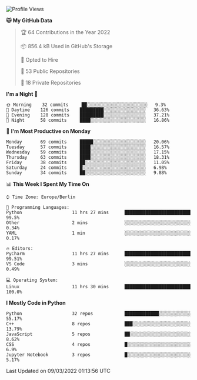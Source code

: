 <!--START_SECTION:waka-->
![Profile Views](http://img.shields.io/badge/Profile%20Views-3-blue)

**🐱 My GitHub Data** 

> 🏆 64 Contributions in the Year 2022
 > 
> 📦 856.4 kB Used in GitHub's Storage 
 > 
> 💼 Opted to Hire
 > 
> 📜 53 Public Repositories 
 > 
> 🔑 18 Private Repositories  
 > 
**I'm a Night 🦉** 

```text
🌞 Morning    32 commits     ██░░░░░░░░░░░░░░░░░░░░░░░   9.3% 
🌆 Daytime    126 commits    █████████░░░░░░░░░░░░░░░░   36.63% 
🌃 Evening    128 commits    █████████░░░░░░░░░░░░░░░░   37.21% 
🌙 Night      58 commits     ████░░░░░░░░░░░░░░░░░░░░░   16.86%

```
📅 **I'm Most Productive on Monday** 

```text
Monday       69 commits     █████░░░░░░░░░░░░░░░░░░░░   20.06% 
Tuesday      57 commits     ████░░░░░░░░░░░░░░░░░░░░░   16.57% 
Wednesday    59 commits     ████░░░░░░░░░░░░░░░░░░░░░   17.15% 
Thursday     63 commits     ████░░░░░░░░░░░░░░░░░░░░░   18.31% 
Friday       38 commits     ██░░░░░░░░░░░░░░░░░░░░░░░   11.05% 
Saturday     24 commits     █░░░░░░░░░░░░░░░░░░░░░░░░   6.98% 
Sunday       34 commits     ██░░░░░░░░░░░░░░░░░░░░░░░   9.88%

```


📊 **This Week I Spent My Time On** 

```text
⌚︎ Time Zone: Europe/Berlin

💬 Programming Languages: 
Python                   11 hrs 27 mins      █████████████████████████   99.5% 
Other                    2 mins              ░░░░░░░░░░░░░░░░░░░░░░░░░   0.34% 
YAML                     1 min               ░░░░░░░░░░░░░░░░░░░░░░░░░   0.17%

🔥 Editors: 
PyCharm                  11 hrs 27 mins      █████████████████████████   99.51% 
VS Code                  3 mins              ░░░░░░░░░░░░░░░░░░░░░░░░░   0.49%

💻 Operating System: 
Linux                    11 hrs 30 mins      █████████████████████████   100.0%

```

**I Mostly Code in Python** 

```text
Python                   32 repos            █████████████░░░░░░░░░░░░   55.17% 
C++                      8 repos             ███░░░░░░░░░░░░░░░░░░░░░░   13.79% 
JavaScript               5 repos             ██░░░░░░░░░░░░░░░░░░░░░░░   8.62% 
CSS                      4 repos             █░░░░░░░░░░░░░░░░░░░░░░░░   6.9% 
Jupyter Notebook         3 repos             █░░░░░░░░░░░░░░░░░░░░░░░░   5.17%

```



 Last Updated on 09/03/2022 01:13:56 UTC
<!--END_SECTION:waka-->　　
